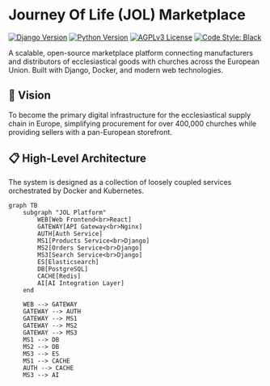 # Journey Of Life (JOL) Marketplace

[![Django Version](https://img.shields.io/badge/Django-5.0-green)](https://www.djangoproject.com/)
[![Python Version](https://img.shields.io/badge/Python-3.12-blue)](https://www.python.org/)
[![AGPLv3 License](https://img.shields.io/badge/License-AGPL_v3-blue.svg)](LICENSE)
[![Code Style: Black](https://img.shields.io/badge/code%20style-black-000000.svg)](https://github.com/psf/black)

A scalable, open-source marketplace platform connecting manufacturers and distributors of ecclesiastical goods with churches across the European Union. Built with Django, Docker, and modern web technologies.

## 🚀 Vision

To become the primary digital infrastructure for the ecclesiastical supply chain in Europe, simplifying procurement for over 400,000 churches while providing sellers with a pan-European storefront.

## 📋 High-Level Architecture

The system is designed as a collection of loosely coupled services orchestrated by Docker and Kubernetes.

```mermaid
graph TB
    subgraph "JOL Platform"
        WEB[Web Frontend<br>React]
        GATEWAY[API Gateway<br>Nginx]
        AUTH[Auth Service]
        MS1[Products Service<br>Django]
        MS2[Orders Service<br>Django]
        MS3[Search Service<br>Django]
        ES[Elasticsearch]
        DB[PostgreSQL]
        CACHE[Redis]
        AI[AI Integration Layer]
    end

    WEB --> GATEWAY
    GATEWAY --> AUTH
    GATEWAY --> MS1
    GATEWAY --> MS2
    GATEWAY --> MS3
    MS1 --> DB
    MS2 --> DB
    MS3 --> ES
    MS1 --> CACHE
    AUTH --> CACHE
    MS3 --> AI
